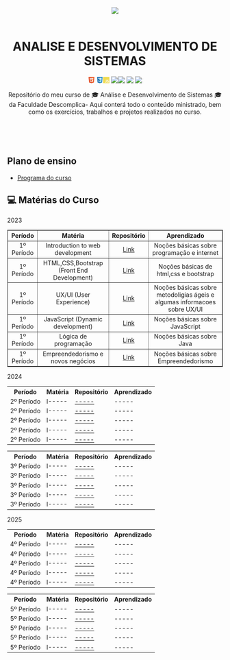 <div align="center">
  <img width="200px"  src="https://github.com/philippewanuty/Faculdade-ADS/blob/main/Mat%C3%A9rias/Html,%20CSS%20e%20Bootstrap/Aulas/images/Descomplica.png?raw=true"> <br><br>

  <h1>ANALISE E DESENVOLVIMENTO DE SISTEMAS</h1> 
    <img width="3%" src="https://raw.githubusercontent.com/devicons/devicon/master/icons/html5/html5-original.svg"> <img width="3%" src="https://raw.githubusercontent.com/devicons/devicon/master/icons/css3/css3-original.svg"><img width="3%" src="https://raw.githubusercontent.com/devicons/devicon/master/icons/javascript/javascript-plain.svg">   <img width="3%" src="https://cdn.jsdelivr.net/gh/devicons/devicon/icons/git/git-original.svg" /><img width="3%" src="https://cdn.jsdelivr.net/gh/devicons/devicon/icons/bootstrap/bootstrap-original.svg" /> <img width="3%" src="https://cdn.jsdelivr.net/gh/devicons/devicon/icons/react/react-original.svg" />  <img width="3%" src="https://cdn.jsdelivr.net/gh/devicons/devicon/icons/nodejs/nodejs-original.svg" />
      
  <p>
   Repositório do meu curso de 🎓 Análise e Desenvolvimento de Sistemas 🎓 da Faculdade Descomplica- Aqui conterá todo o conteúdo ministrado, bem como os exercícios, trabalhos e projetos realizados no curso. <br><br>
  </p>

</div> <br><br>

<h2>Plano de ensino</h2>

  <ul>
    <li> <a href="https://github.com/philippewanuty/Faculdade-ADS/blob/main/Mat%C3%A9rias/Ementas%20-%20An%C3%A1lise%20e%20Desenvolvimento%20de%20Sistemas.pdf" target="_blank"> Programa do curso</a></li>
  </ul>



<h2> 💻 Matérias do Curso</h2>
<p>2023</p>

<table border="1" style="text-align:center">
  <tr>
    <th>Período</th>
    <th>Matéria</th>
    <th>Repositório</th>
    <th>Aprendizado</th>

   
    
    
  </tr>
  <tr>
    <td>1º Período</td>
    <td>Introduction to web development </td>
    <td><a href="https://github.com/philippewanuty/Faculdade-ADS/tree/main/Mat%C3%A9rias/Introdu%C3%A7%C3%A3o%20de%20desv.%20web" target="_blank">Link</a></td>
    <td>Noções básicas sobre programação e internet</td>

    
  </tr>
  <tr>
    <td>1º Período</td>
    <td>HTML,CSS,Bootstrap (Front End Development)</td>
    <td><a href="https://philippewanuty.com/FaculdadeADS/Matérias/Html,%20CSS%20e%20Bootstrap/Aulas/Index.html" target="_blank">Link</a></td>
    <td>Noções básicas de html,css e bootstrap</td>

    
  </tr>
  <tr>
    <td>1º Período</td> 
    <td>UX/UI (User Experience)</td>
    <td><a href="https://github.com/philippewanuty/FaculdadeADS/tree/main/Mat%C3%A9rias/UX%2CUI" target="_blank">Link</a></td>
    <td>Noções básicas sobre metodoligias ágeis e algumas informacoes sobre UX/UI</td>

  </tr>

   <tr>
    <td>1º Período</td> 
    <td>JavaScript (Dynamic development)</td>
    <td><a href="https://philippewanuty.com/FaculdadeADS/Matérias/JavaScript/ContentCollection/Index.html" target="_blank">Link</a></td>
    <td>Noções básicas sobre JavaScript</td>

  </tr>

  
   <tr>
    <td>1º Período</td> 
    <td>Lógica de programação</td>
    <td><a href="https://github.com/philippewanuty/FaculdadeADS/tree/main/Matérias/Lógica%20de%20Programação" target="_blank">Link</a></td>
    <td>Noções básicas sobre Java</td>

  </tr>

  
   <tr>
    <td>1º Período</td> 
    <td>Empreendedorismo e novos negócios</td>
    <td><a href="https://github.com/philippewanuty/FaculdadeADS/tree/main/Matérias/Empreendedorismo%20e%20Criação%20de%20Novos%20Negócios">Link</a></td>
    <td>Noções básicas sobre Empreendedorismo</td>

  </tr>
</table>

 <p>2024</p>

<table>

  <tr>
    <th>Período</th>
    <th>Matéria</th>
    <th>Repositório</th>
    <th>Aprendizado</th>
    
  </tr>
  
  <tr>
    <td>2º Período</td>
    <td>I-----</td>
    <td><a href="" target="_blank">-----</a></td>
    <td>-----</td>    
  </tr>
  
 <tr>
    <td>2º Período</td>
    <td>I-----</td>
    <td><a href="" target="_blank">-----</a></td>
    <td>-----</td>    
  </tr>

   <tr>
    <td>2º Período</td>
    <td>I-----</td>
    <td><a href="" target="_blank">-----</a></td>
    <td>-----</td>    
  </tr>
  
  <tr>
    <td>2º Período</td>
    <td>I-----</td>
    <td><a href="" target="_blank">-----</a></td>
    <td>-----</td>    
  </tr>

  <tr>
    <td>2º Período</td>
    <td>I-----</td>
    <td><a href="" target="_blank">-----</a></td>
    <td>-----</td>    
  </tr>
</table>

<table>

  <tr>
    <th>Período</th>
    <th>Matéria</th>
    <th>Repositório</th>
    <th>Aprendizado</th>
    
  </tr>
  
  <tr>
    <td>3º Período</td>
    <td>I-----</td>
    <td><a href="" target="_blank">-----</a></td>
    <td>-----</td>    
  </tr>
  
 <tr>
    <td>3º Período</td>
    <td>I-----</td>
    <td><a href="" target="_blank">-----</a></td>
    <td>-----</td>    
  </tr>

   <tr>
    <td>3º Período</td>
    <td>I-----</td>
    <td><a href="" target="_blank">-----</a></td>
    <td>-----</td>    
  </tr>
  
  <tr>
    <td>3º Período</td>
    <td>I-----</td>
    <td><a href="" target="_blank">-----</a></td>
    <td>-----</td>    
  </tr>

  <tr>
    <td>3º Período</td>
    <td>I-----</td>
    <td><a href="" target="_blank">-----</a></td>
    <td>-----</td>    
  </tr>
</table>

<p>2025</p>

<table>

  <tr>
    <th>Período</th>
    <th>Matéria</th>
    <th>Repositório</th>
    <th>Aprendizado</th>
    
  </tr>
  
  <tr>
    <td>4º Período</td>
    <td>I-----</td>
    <td><a href="" target="_blank">-----</a></td>
    <td>-----</td>    
  </tr>
  
 <tr>
    <td>4º Período</td>
    <td>I-----</td>
    <td><a href="" target="_blank">-----</a></td>
    <td>-----</td>    
  </tr>

   <tr>
    <td>4º Período</td>
    <td>I-----</td>
    <td><a href="" target="_blank">-----</a></td>
    <td>-----</td>    
  </tr>
  
  <tr>
    <td>4º Período</td>
    <td>I-----</td>
    <td><a href="" target="_blank">-----</a></td>
    <td>-----</td>    
  </tr>

  <tr>
    <td>4º Período</td>
    <td>I-----</td>
    <td><a href="" target="_blank">-----</a></td>
    <td>-----</td>    
  </tr>
</table>

<table>

  <tr>
    <th>Período</th>
    <th>Matéria</th>
    <th>Repositório</th>
    <th>Aprendizado</th>
    
  </tr>
  
  <tr>
    <td>5º Período</td>
    <td>I-----</td>
    <td><a href="" target="_blank">-----</a></td>
    <td>-----</td>    
  </tr>
  
 <tr>
    <td>5º Período</td>
    <td>I-----</td>
    <td><a href="" target="_blank">-----</a></td>
    <td>-----</td>    
  </tr>

   <tr>
    <td>5º Período</td>
    <td>I-----</td>
    <td><a href="" target="_blank">-----</a></td>
    <td>-----</td>    
  </tr>
  
  <tr>
    <td>5º Período</td>
    <td>I-----</td>
    <td><a href="" target="_blank">-----</a></td>
    <td>-----</td>    
  </tr>

  <tr>
    <td>5º Período</td>
    <td>I-----</td>
    <td><a href="" target="_blank">-----</a></td>
    <td>-----</td>    
  </tr>
</table>




<br>
<br>
<br>






